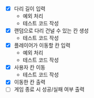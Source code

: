 - [x] 다리 길이 입력
  - 예외 처리
  - 테스트 코드 작성
- [x] 랜덤으로 다리 건널 수 있는 칸 생성
  - 테스트 코드 작성
- [x] 플레이어가 이동할 칸 입력
  - 예외 처리
  - 테스트 코드 작성
- [x] 사용자 칸 이동
  - 테스트 코드 작성
- [x] 이동한 칸 출력
- [ ] 게임 종료 시 성공/실패 여부 출력